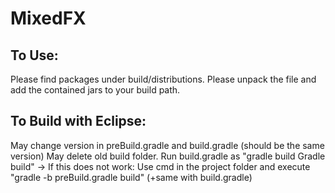 # MixedFX

## To Use:
Please find packages under build/distributions.
Please unpack the file and add the contained jars to your build path.

## To Build with Eclipse:
May change version in preBuild.gradle and build.gradle (should be the same version)
May delete old build folder.
Run build.gradle as "gradle build Gradle build"
-> If this does not work: Use cmd in the project folder and execute "gradle -b preBuild.gradle build" (+same with build.gradle)